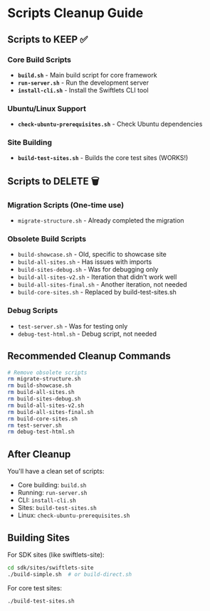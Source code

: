 # Scripts Cleanup Guide

## Scripts to KEEP ✅

### Core Build Scripts
- **`build.sh`** - Main build script for core framework
- **`run-server.sh`** - Run the development server
- **`install-cli.sh`** - Install the Swiftlets CLI tool

### Ubuntu/Linux Support
- **`check-ubuntu-prerequisites.sh`** - Check Ubuntu dependencies

### Site Building
- **`build-test-sites.sh`** - Builds the core test sites (WORKS!)

## Scripts to DELETE 🗑️

### Migration Scripts (One-time use)
- `migrate-structure.sh` - Already completed the migration

### Obsolete Build Scripts
- `build-showcase.sh` - Old, specific to showcase site
- `build-all-sites.sh` - Has issues with imports
- `build-sites-debug.sh` - Was for debugging only
- `build-all-sites-v2.sh` - Iteration that didn't work well
- `build-all-sites-final.sh` - Another iteration, not needed
- `build-core-sites.sh` - Replaced by build-test-sites.sh

### Debug Scripts
- `test-server.sh` - Was for testing only
- `debug-test-html.sh` - Debug script, not needed

## Recommended Cleanup Commands

```bash
# Remove obsolete scripts
rm migrate-structure.sh
rm build-showcase.sh
rm build-all-sites.sh
rm build-sites-debug.sh
rm build-all-sites-v2.sh
rm build-all-sites-final.sh
rm build-core-sites.sh
rm test-server.sh
rm debug-test-html.sh
```

## After Cleanup

You'll have a clean set of scripts:
- Core building: `build.sh`
- Running: `run-server.sh`
- CLI: `install-cli.sh`
- Sites: `build-test-sites.sh`
- Linux: `check-ubuntu-prerequisites.sh`

## Building Sites

For SDK sites (like swiftlets-site):
```bash
cd sdk/sites/swiftlets-site
./build-simple.sh  # or build-direct.sh
```

For core test sites:
```bash
./build-test-sites.sh
```